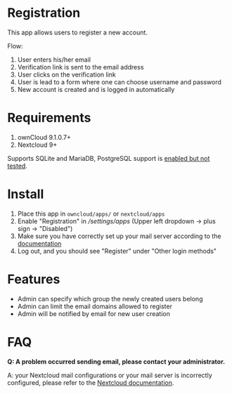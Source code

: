 # Registration
This app allows users to register a new account.

Flow:

1. User enters his/her email
2. Verification link is sent to the email address
3. User clicks on the verification link
4. User is lead to a form where one can choose username and password
5. New account is created and is logged in automatically

# Requirements
1. ownCloud 9.1.0.7+
2. Nextcloud 9+

Supports SQLite and MariaDB, PostgreSQL support is [enabled but not tested](https://github.com/pellaeon/registration/issues/24#issuecomment-294504028).

# Install
1. Place this app in `owncloud/apps/` or `nextcloud/apps`
2. Enable "Registration" in */settings/apps* (Upper left dropdown -> plus sign -> "Disabled")
3. Make sure you have correctly set up your mail server according to the [documentation](https://docs.nextcloud.com/server/11/admin_manual/configuration_server/email_configuration.html)
4. Log out, and you should see "Register" under "Other login methods"

# Features

- Admin can specify which group the newly created users belong
- Admin can limit the email domains allowed to register
- Admin will be notified by email for new user creation

# FAQ

**Q: A problem occurred sending email, please contact your administrator.**

A: your Nextcloud mail configurations or your mail server is incorrectly configured, please refer to the [Nextcloud documentation](https://docs.nextcloud.com/server/11/admin_manual/configuration_server/email_configuration.html).
